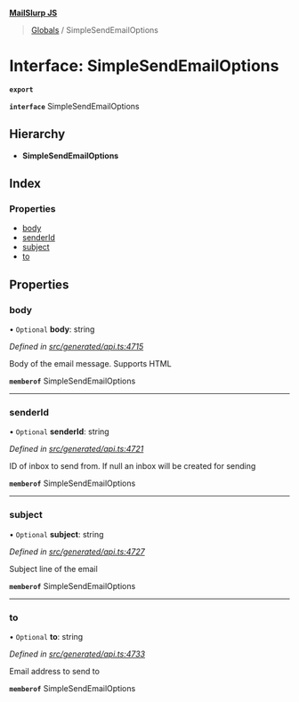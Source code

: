 **[MailSlurp JS](../README.md)**

> [Globals](../README.md) / SimpleSendEmailOptions

# Interface: SimpleSendEmailOptions

**`export`** 

**`interface`** SimpleSendEmailOptions

## Hierarchy

* **SimpleSendEmailOptions**

## Index

### Properties

* [body](simplesendemailoptions.md#body)
* [senderId](simplesendemailoptions.md#senderid)
* [subject](simplesendemailoptions.md#subject)
* [to](simplesendemailoptions.md#to)

## Properties

### body

• `Optional` **body**: string

*Defined in [src/generated/api.ts:4715](https://github.com/mailslurp/mailslurp-client/blob/d7397d3/src/generated/api.ts#L4715)*

Body of the email message. Supports HTML

**`memberof`** SimpleSendEmailOptions

___

### senderId

• `Optional` **senderId**: string

*Defined in [src/generated/api.ts:4721](https://github.com/mailslurp/mailslurp-client/blob/d7397d3/src/generated/api.ts#L4721)*

ID of inbox to send from. If null an inbox will be created for sending

**`memberof`** SimpleSendEmailOptions

___

### subject

• `Optional` **subject**: string

*Defined in [src/generated/api.ts:4727](https://github.com/mailslurp/mailslurp-client/blob/d7397d3/src/generated/api.ts#L4727)*

Subject line of the email

**`memberof`** SimpleSendEmailOptions

___

### to

• `Optional` **to**: string

*Defined in [src/generated/api.ts:4733](https://github.com/mailslurp/mailslurp-client/blob/d7397d3/src/generated/api.ts#L4733)*

Email address to send to

**`memberof`** SimpleSendEmailOptions
